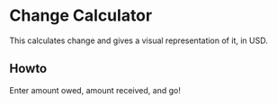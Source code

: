 # Change Calculator

This calculates change and gives a visual representation of it, in USD.

## Howto

Enter amount owed, amount received, and go!

